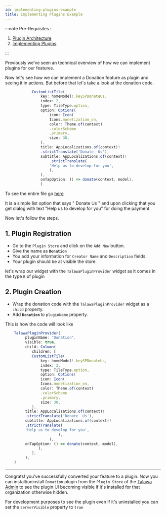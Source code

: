 ```yaml
---
id: implementing-plugins-example
title: Implementing Plugins Example
---
```


:::note
Pre-Requisites :

1. [Plugin Architecture ](./plugin-architecture.md)
2. [Implementing Plugins](./implementing-plugins.md)

:::

Previously we've seen an technical overview of how we can implement plugins for our features.

Now let's see how we can implement a Donation feature as plugin and seeing it in actions. But before that let's take a look at the donation code.

```js
            CustomListTile(
                key: homeModel!.keySPDonateUs,
                index: 2,
                type: TileType.option,
                option: Options(
                    icon: Icon(
                    Icons.monetization_on,
                    color: Theme.of(context)
                    .colorScheme
                    .primary,
                    size: 30,
                ),
                title: AppLocalizations.of(context)!
                .strictTranslate('Donate  Us'),
                subtitle: AppLocalizations.of(context)!
                    .strictTranslate(
                    'Help us to develop for you',
                    ),
                ),
                onTapOption: () => donate(context, model),
                )
```

To see the entire file go [here](https://github.com/Palisadoesfoundation/talawa/blob/2a14faa4363ca26426fb2f9a8b39082c08e6597b/lib/views/after_auth_screens/profile/profile_page.dart)

It is a simple list option that says " Donate Us " and upon clicking that you get dialog with text "Help us to develop for you" for doing the payment.

Now let's follow the steps.

## 1. Plugin Registration

- Go to the `Plugin Store` and click on the `Add New` button.
- Give the name as <strong> `Donation` </strong>
- You add your information for `Creator Name` and `Description` fields.
- Your plugin should be at visible the store.

let's wrap our widget with the `TalawaPluginProvider` widget as it comes in the type `B` of plugin

## 2. Plugin Creation

- Wrap the donation code with the `TalawaPluginProvider` widget as a `child` property.
- Add <strong> `Donation` </strong> to `pluginName` property.

This is how the code will look like

```js
    TalawaPluginProvider(
         pluginName: "Donation",
         visible: true,
         child: Column(
            children: [
            CustomListTile(
                key: homeModel!.keySPDonateUs,
                index: 2,
                type: TileType.option,
                option: Options(
                icon: Icon(
                Icons.monetization_on,
                color: Theme.of(context)
                .colorScheme
                .primary,
                size: 30,
            ),
         title: AppLocalizations.of(context)!
         .strictTranslate('Donate  Us'),
         subtitle: AppLocalizations.of(context)!
         .strictTranslate(
         'Help us to develop for you',
                        ),
                    ),
         onTapOption: () => donate(context, model),
               ),
            ],
         ),
    )

```

---

Congrats! you've successfully converted your feature to a plugin. Now you can  install/uninstall  `Donation`  plugin from the  `Plugin Store`  of the  [Talawa Admin](https://github.com/PalisadoesFoundation/talawa-admin) to see the plugin UI becoming visible if it's installed for that organization otherwise hidden.

For development purposes to see the plugin even if it's uninstalled you can set the `serverVisible` property to `true`

